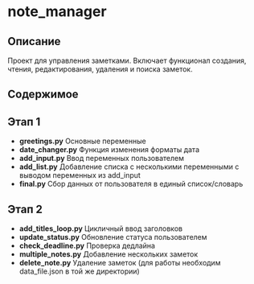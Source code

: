 # note_manager
## Описание

Проект для управления заметками. Включает функционал создания, чтения, редактирования, удаления и поиска заметок.

## Содержимое

## Этап 1
- **greetings.py** Основные переменные
- **date_changer.py** Функция изменения форматы дата
- **add_input.py** Ввод переменных пользователем
- **add_list.py** Добавление списка с несколькими переменными с выводом переменных из add_input
- **final.py** Сбор данных от пользователя в единый список/словарь

## Этап 2
- **add_titles_loop.py** Цикличный ввод заголовков
- **update_status.py** Обновление статуса пользователем
- **check_deadline.py** Проверка дедлайна
- **multiple_notes.py** Добавление нескольких заметок
- **delete_note.py** Удаление заметок (для работы необходим data_file.json в той же директории)
